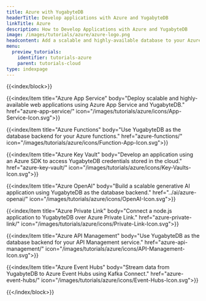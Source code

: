 ```yaml
---
title: Azure with YugabyteDB
headerTitle: Develop applications with Azure and YugabyteDB
linkTitle: Azure
description: How to Develop Applications with Azure and YugabyteDB
image: /images/tutorials/azure/azure-logo.png
headcontent: Add a scalable and highly-available database to your Azure projects
menu:
  preview_tutorials:
    identifier: tutorials-azure
    parent: tutorials-cloud
type: indexpage
---
```


{{<index/block>}}

  {{<index/item
    title="Azure App Service"
    body="Deploy scalable and highly-available web applications using Azure App Service and YugabyteDB."
    href="azure-app-service/"
    icon="/images/tutorials/azure/icons/App-Service-Icon.svg">}}

  {{<index/item
    title="Azure Functions"
    body="Use YugabyteDB as the database backend for your Azure functions."
    href="azure-functions/"
    icon="/images/tutorials/azure/icons/Function-App-Icon.svg">}}

  {{<index/item
    title="Azure Key Vault"
    body="Develop an application using an Azure SDK to access YugabyteDB credentials stored in the cloud."
    href="azure-key-vault/"
    icon="/images/tutorials/azure/icons/Key-Vaults-Icon.svg">}}

  {{<index/item
    title="Azure OpenAI"
    body="Build a scalable generative AI application using YugabyteDB as the database backend."
    href="../ai/azure-openai/"
    icon="/images/tutorials/azure/icons/OpenAI-Icon.svg">}}

  {{<index/item
    title="Azure Private Link"
    body="Connect a node.js application to YugabyteDB over Azure Private Link."
    href="azure-private-link/"
    icon="/images/tutorials/azure/icons/Private-Link-Icon.svg">}}

  {{<index/item
    title="Azure API Management"
    body="Use YugabyteDB as the database backend for your API Management service."
    href="azure-api-management/"
    icon="/images/tutorials/azure/icons/API-Management-Icon.svg">}}

  {{<index/item
    title="Azure Event Hubs"
    body="Stream data from YugabyteDB to Azure Event Hubs using Kafka Connect."
    href="azure-event-hubs/"
    icon="/images/tutorials/azure/icons/Event-Hubs-Icon.svg">}}

{{</index/block>}}
